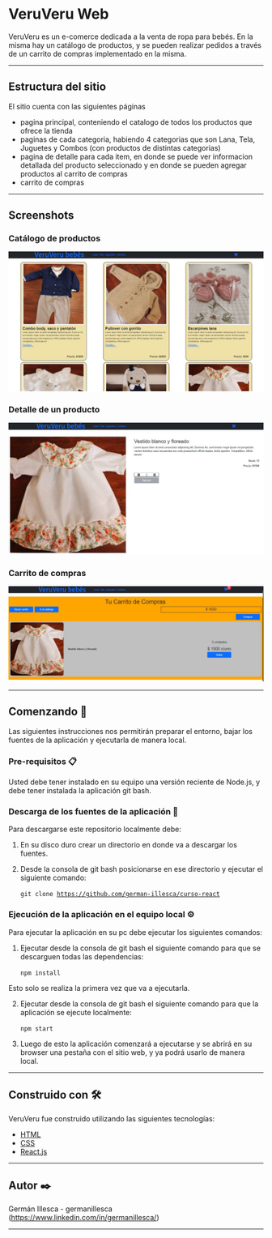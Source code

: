 # VeruVeru Web
VeruVeru es un e-comerce dedicada a la venta de ropa para bebés. En la misma hay un catálogo de productos, y se pueden realizar pedidos a través de un carrito de compras implementado en la misma.

---
## Estructura del sitio
El sitio cuenta con las siguientes páginas

- pagina principal, conteniendo el catalogo de todos los productos que ofrece la tienda
- paginas de cada categoria, habiendo 4 categorias que son Lana, Tela, Juguetes y Combos (con productos de distintas categorias)
- pagina de detalle para cada item, en donde se puede ver informacion detallada del producto seleccionado y en donde se pueden agregar productos al carrito de compras
- carrito de compras


---
## Screenshots
### Catálogo de productos
![Screenshot](veruveru-1.png)
### Detalle de un producto
![Screenshot](veruveru-2.png)
### Carrito de compras
![Screenshot](veruveru-3.png)


---
## Comenzando 🚀
Las siguientes instrucciones nos permitirán preparar el entorno, bajar los fuentes de la aplicación y ejecutarla de manera local.
### Pre-requisitos 📋
Usted debe tener instalado en su equipo una versión reciente de Node.js, y debe tener instalada la aplicación git bash.
### Descarga de los fuentes de la aplicación 🔧
Para descargarse este repositorio localmente debe:

1. En su disco duro crear un directorio en donde va a descargar los fuentes.

2. Desde la consola de git bash posicionarse en ese directorio y ejecutar el siguiente comando:

    <code>git clone https://github.com/german-illesca/curso-react</code>


### Ejecución de la aplicación en el equipo local ⚙️
Para ejecutar la aplicación en su pc debe ejecutar los siguientes comandos:

1. Ejecutar desde la consola de git bash el siguiente comando para que se descarguen todas las dependencias:

    <code>npm install</code>

Esto solo se realiza la primera vez que va a ejecutarla.

2. Ejecutar desde la consola de git bash el siguiente comando para que la aplicación se ejecute localmente:

    <code>npm start</code>

3. Luego de esto la aplicación comenzará a ejecutarse y se abrirá en su browser una pestaña con el sitio web, y ya podrá usarlo de manera local.


---
## Construido con 🛠️
VeruVeru fue construido utilizando las siguientes tecnologías:

* [HTML](https://developer.mozilla.org/es/docs/Learn/Getting_started_with_the_web/HTML_basics)
* [CSS](https://developer.mozilla.org/es/docs/Learn/Getting_started_with_the_web/CSS_basics)
* [React.js](https://reactjs.org/)



---
## Autor ✒️
Germán Illesca - germanillesca (https://www.linkedin.com/in/germanillesca/)


***

